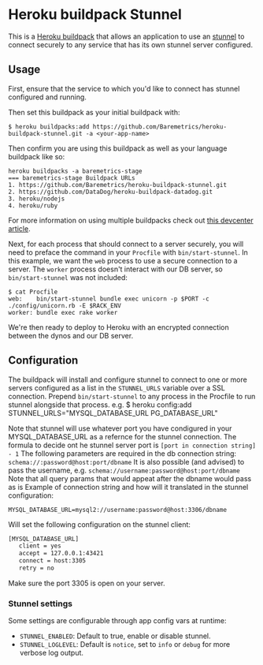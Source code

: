 # Heroku buildpack Stunnel

This is a [Heroku buildpack](http://devcenter.heroku.com/articles/buildpacks) that
allows an application to use an [stunnel](http://stunnel.org) to connect securely to
any service that has its own stunnel server configured.

## Usage

First, ensure that the service to which you'd like to connect has stunnel configured and running.

Then set this buildpack as your initial buildpack with:

```console
$ heroku buildpacks:add https://github.com/Baremetrics/heroku-buildpack-stunnel.git -a <your-app-name>
```

Then confirm you are using this buildpack as well as your language buildpack like so:

```console
heroku buildpacks -a baremetrics-stage                             
=== baremetrics-stage Buildpack URLs
1. https://github.com/Baremetrics/heroku-buildpack-stunnel.git
2. https://github.com/DataDog/heroku-buildpack-datadog.git
3. heroku/nodejs
4. heroku/ruby
```

For more information on using multiple buildpacks check out [this devcenter article](https://devcenter.heroku.com/articles/using-multiple-buildpacks-for-an-app).

Next, for each process that should connect to a server securely, you will need to preface the command in
your `Procfile` with `bin/start-stunnel`. In this example, we want the `web` process to use
a secure connection to a server.  The `worker` process doesn't interact with our DB server, so
`bin/start-stunnel` was not included:

    $ cat Procfile
    web:    bin/start-stunnel bundle exec unicorn -p $PORT -c ./config/unicorn.rb -E $RACK_ENV
    worker: bundle exec rake worker

We're then ready to deploy to Heroku with an encrypted connection between the dynos and our
DB server.

## Configuration

The buildpack will install and configure stunnel to connect to one or more servers configured as a list in the `STUNNEL_URLS` variable over a SSL connection. Prepend `bin/start-stunnel`
to any process in the Procfile to run stunnel alongside that process.
e.g.
    $ heroku config:add STUNNEL_URLS="MYSQL_DATABASE_URL PG_DATABASE_URL"

Note that stunnel will use whatever port you have condigured in your MYSQL_DATABASE_URL as a refernce for the stunnel connection. The formula to decide ont he stunnel server port is `[port in connection string] - 1` 
The following parameters are required in the db connection string:
`schema://:password@host:port/dbname`
It is also possible (and advised) to pass the username, e.g.
`schema://username:password@host:port/dbname`
Note that all query params that would appeat after the dbname would pass as is
Example of connection string and how will it translated in the stunnel configuration:
 
 `MYSQL_DATABASE_URL=mysql2://username:password@host:3306/dbname`
 
 Will set the following configuration on the stunnel client:
 
 ```bash
 [MYSQL_DATABASE_URL]
    client = yes
    accept = 127.0.0.1:43421
    connect = host:3305
    retry = no
 ```
 Make sure the port 3305 is open on your server.

### Stunnel settings

Some settings are configurable through app config vars at runtime:

- ``STUNNEL_ENABLED``: Default to true, enable or disable stunnel.
- ``STUNNEL_LOGLEVEL``: Default is `notice`, set to `info` or `debug` for more verbose log output.
